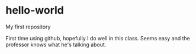 # hello-world
My first repository

First time using github, hopefully I do well in this class. Seems easy and the professor knows what he's talking about.
